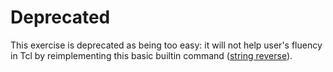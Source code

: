 # Deprecated

This exercise is deprecated as being too easy: it will not help user's
fluency in Tcl by reimplementing this basic builtin command
([string reverse](https://tcl.tk/man/tcl8.6/TclCmd/string.htm#M43)).

